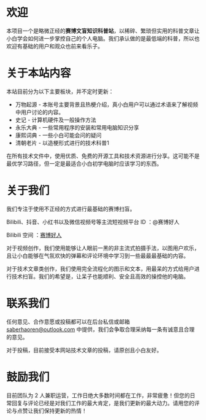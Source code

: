 # 欢迎

本项目一个是略微正经的**赛博文盲知识科普站**，以稀碎、繁琐但实用的科普文章让小白学会如何进一步掌控自己的个人电脑。我们承认做的是最低端的科普，所以也欢迎有基础的用户和观众也前来看乐子。

# 关于本站内容

本站目前分为以下主要板块，并不定时更新：

- 万物起源 - 本账号主要背景且热梗介绍，真小白用户可以通过术语来了解视频中用户讨论的内容。
- 史记 - 计算机硬件及一般操作方法
- 永乐大典 - 一些常用程序的安装和常用电脑知识分享
- 康熙词典 - 一些小白可能会问的疑问
- 清朝老片 - 以造梗形式进行的技术科普1

在所有技术文件中，使用优质、免费的开源工具和技术资源进行分享。这可能不是最优学习路径，但一定是最适合小白初学电脑时应该学习的东西。

# 关于我们

我们专注于使用不正经的方式进行最基础的赛博扫盲。

Bilibili、抖音、小红书以及微信视频号等主流短视频平台 ID ：@赛博好人

Bilibili 空间 ：[赛博好人](https://space.bilibili.com/27314150)

对于视频创作，我们使用能够让人眼前一黑的非主流式拍摄手法，以图用户欢乐，且让小白能够在气氛欢快的弹幕和评论环境中学习到一些最最最基础的内容。

对于技术文章类创作，我们使用完全流程化的图示和文本，用最呆的方式给用户进行技术扫盲。我们的希望是，让呆子也能顺利、安全且高效的操控他的电脑。

# 联系我们

任何意见、合作意愿或投稿都可以在后台私信或邮箱 saberhaoren@outlook.com 中提供，我们会争取合理采纳每一条有诚意且合理的意见。

对于投稿，目前接受本网站技术文章的投稿，请原创且小白友好。

# 鼓励我们

目前团队为 2 人兼职运营，工作日绝大多数时间都在工作，非常疲惫！但您的日常回复与评论已经是对我们工作的最大肯定，是我们更新的最大动力。请用您的评论与点赞让我们保持更新的热情！